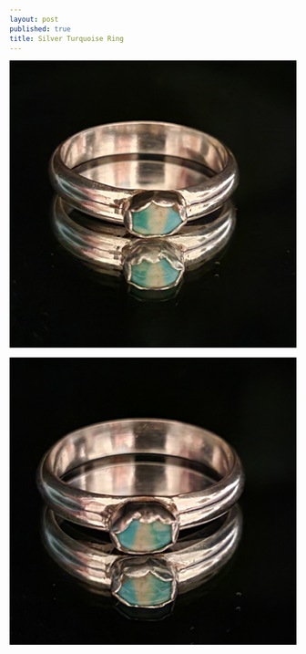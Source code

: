 ```yaml
---
layout: post
published: true
title: Silver Turquoise Ring
---
```

![round_silver_turquoise-0.jpg](/images/jewelry/rings/round_silver_turquoise-0.jpg)
<!--more-->
![round_silver_turquoise-0.jpg](/images/jewelry/rings/round_silver_turquoise-1.jpg)